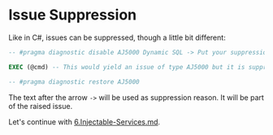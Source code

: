 # Issue Suppression

Like in C#, issues can be suppressed, though a little bit different:

```sql
-- #pragma diagnostic disable AJ5000 Dynamic SQL -> Put your suppression reason here

EXEC (@cmd) -- This would yield an issue of type AJ5000 but it is suppressed

-- #pragma diagnostic restore AJ5000
```

The text after the arrow `->` will be used as suppression reason. It will be part of the raised issue.

Let's continue with [6.Injectable-Services.md](6.Injectable-Services.md).
